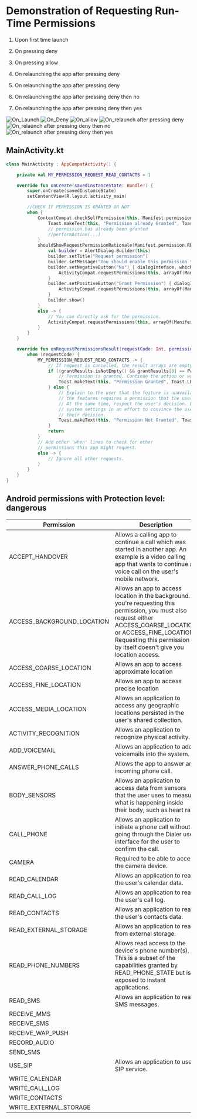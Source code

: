 # Demonstration of Requesting Run-Time Permissions

1. Upon first time launch

2. On pressing deny

3. On pressing allow

4. On relaunching the app after pressing deny

5. On relaunching the app after pressing deny

6. On relaunching the app after pressing deny then no

7. On relaunching the app after pressing deny then yes

![On_Launch](./screenshots/1.png)
![On_Deny](./screenshots/2deny.png)
![On_allow](./screenshots/3allow.png)
![On_relaunch after pressing deny](./screenshots/4deny-relaunch.png)
![On_relaunch after pressing deny then no](./screenshots/5deny-relaunch-no.png)
![On_relaunch after pressing deny then yes](./screenshots/5deny-relaunch-no.png)

## MainActivity.kt

```Kotlin
class MainActivity : AppCompatActivity() {

    private val MY_PERMISSION_REQUEST_READ_CONTACTS = 1

    override fun onCreate(savedInstanceState: Bundle?) {
        super.onCreate(savedInstanceState)
        setContentView(R.layout.activity_main)

        //CHECK IF PERMISSION IS GRANTED OR NOT
        when {
            ContextCompat.checkSelfPermission(this, Manifest.permission.READ_CONTACTS) == PackageManager.PERMISSION_GRANTED -> {
                Toast.makeText(this, "Permission already Granted", Toast.LENGTH_LONG).show()
                // permission has already been granted
                //performAction(...)
            }
            shouldShowRequestPermissionRationale(Manifest.permission.READ_CONTACTS) -> {
                val builder = AlertDialog.Builder(this)
                builder.setTitle("Request permission")
                builder.setMessage("You should enable this permission to READ_CONTACTS and so that we can ...")
                builder.setNegativeButton("No") { dialogInteface, which ->
                    ActivityCompat.requestPermissions(this, arrayOf(Manifest.permission.READ_CONTACTS), MY_PERMISSION_REQUEST_READ_CONTACTS)
                }
                builder.setPositiveButton("Grant Permission") { dialogInteface, which ->
                    ActivityCompat.requestPermissions(this, arrayOf(Manifest.permission.READ_CONTACTS), MY_PERMISSION_REQUEST_READ_CONTACTS)
                }
                builder.show()
            }
            else -> {
                // You can directly ask for the permission.
                ActivityCompat.requestPermissions(this, arrayOf(Manifest.permission.READ_CONTACTS), MY_PERMISSION_REQUEST_READ_CONTACTS)
            }
        }
    }

    override fun onRequestPermissionsResult(requestCode: Int, permissions: Array<out String>, grantResults: IntArray) {
        when (requestCode) {
            MY_PERMISSION_REQUEST_READ_CONTACTS -> {
                // If request is cancelled, the result arrays are empty.
                if ((grantResults.isNotEmpty() && grantResults[0] == PackageManager.PERMISSION_GRANTED)) {
                    // Permission is granted. Continue the action or workflow in your app.
                    Toast.makeText(this, "Permission Granted", Toast.LENGTH_LONG).show()
                } else {
                    // Explain to the user that the feature is unavailable because
                    // the features requires a permission that the user has denied.
                    // At the same time, respect the user's decision. Don't link to
                    // system settings in an effort to convince the user to change
                    // their decision.
                    Toast.makeText(this, "Permission Not Granted", Toast.LENGTH_LONG).show()
                }
                return
            }
            // Add other 'when' lines to check for other
            // permissions this app might request.
            else -> {
                // Ignore all other requests.
            }
        }
    }
}
```

## **Android permissions with Protection level: dangerous**

| Permission                 | Description                                                                                                                                                                                                                                   |
| -------------------------- | --------------------------------------------------------------------------------------------------------------------------------------------------------------------------------------------------------------------------------------------- |
| ACCEPT_HANDOVER            | Allows a calling app to continue a call which was started in another app. An example is a video calling app that wants to continue a voice call on the user's mobile network.                                                                 |
| ACCESS_BACKGROUND_LOCATION | Allows an app to access location in the background. If you're requesting this permission, you must also request either ACCESS_COARSE_LOCATION or ACCESS_FINE_LOCATION. Requesting this permission by itself doesn't give you location access. |
| ACCESS_COARSE_LOCATION     | Allows an app to access approximate location                                                                                                                                                                                                  |
| ACCESS_FINE_LOCATION       | Allows an app to access precise location                                                                                                                                                                                                      |
| ACCESS_MEDIA_LOCATION      | Allows an application to access any geographic locations persisted in the user's shared collection.                                                                                                                                           |
| ACTIVITY_RECOGNITION       | Allows an application to recognize physical activity.                                                                                                                                                                                         |
| ADD_VOICEMAIL              | Allows an application to add voicemails into the system.                                                                                                                                                                                      |
| ANSWER_PHONE_CALLS         | Allows the app to answer an incoming phone call.                                                                                                                                                                                              |
| BODY_SENSORS               | Allows an application to access data from sensors that the user uses to measure what is happening inside their body, such as heart rate                                                                                                       |
| CALL_PHONE                 | Allows an application to initiate a phone call without going through the Dialer user interface for the user to confirm the call.                                                                                                              |
| CAMERA                     | Required to be able to access the camera device.                                                                                                                                                                                              |
| READ_CALENDAR              | Allows an application to read the user's calendar data.                                                                                                                                                                                       |
| READ_CALL_LOG              | Allows an application to read the user's call log.                                                                                                                                                                                            |
| READ_CONTACTS              | Allows an application to read the user's contacts data.                                                                                                                                                                                       |
| READ_EXTERNAL_STORAGE      | Allows an application to read from external storage.                                                                                                                                                                                          |
| READ_PHONE_NUMBERS         | Allows read access to the device's phone number(s). This is a subset of the capabilities granted by READ_PHONE_STATE but is exposed to instant applications.                                                                                  |
| READ_SMS                   | Allows an application to read SMS messages.                                                                                                                                                                                                   |
| RECEIVE_MMS                |                                                                                                                                                                                                                                               |
| RECEIVE_SMS                |                                                                                                                                                                                                                                               |
| RECEIVE_WAP_PUSH           |                                                                                                                                                                                                                                               |
| RECORD_AUDIO               |                                                                                                                                                                                                                                               |
| SEND_SMS                   |                                                                                                                                                                                                                                               |
| USE_SIP                    | Allows an application to use SIP service.                                                                                                                                                                                                     |
| WRITE_CALENDAR             |                                                                                                                                                                                                                                               |
| WRITE_CALL_LOG             |                                                                                                                                                                                                                                               |
| WRITE_CONTACTS             |                                                                                                                                                                                                                                               |
| WRITE_EXTERNAL_STORAGE     |                                                                                                                                                                                                                                               |
